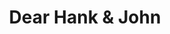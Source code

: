 ---
title: Dear Hank & John
authors: Hank Green, John Green
image: https://media.wnyc.org/i/400/400/l/85/2018/10/dear-hank-and-john-logo_1400.png
link: https://www.wnycstudios.org/podcasts/dear-hank-john
---
